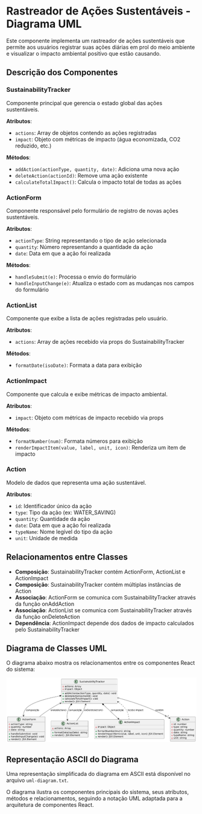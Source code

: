 # Rastreador de Ações Sustentáveis - Diagrama UML

Este componente implementa um rastreador de ações sustentáveis que permite aos usuários registrar suas ações diárias em prol do meio ambiente e visualizar o impacto ambiental positivo que estão causando.

## Descrição dos Componentes

### SustainabilityTracker
Componente principal que gerencia o estado global das ações sustentáveis.

**Atributos**:
- `actions`: Array de objetos contendo as ações registradas
- `impact`: Objeto com métricas de impacto (água economizada, CO2 reduzido, etc.)

**Métodos**:
- `addAction(actionType, quantity, date)`: Adiciona uma nova ação
- `deleteAction(actionId)`: Remove uma ação existente
- `calculateTotalImpact()`: Calcula o impacto total de todas as ações

### ActionForm
Componente responsável pelo formulário de registro de novas ações sustentáveis.

**Atributos**:
- `actionType`: String representando o tipo de ação selecionada
- `quantity`: Número representando a quantidade da ação
- `date`: Data em que a ação foi realizada

**Métodos**:
- `handleSubmit(e)`: Processa o envio do formulário
- `handleInputChange(e)`: Atualiza o estado com as mudanças nos campos do formulário

### ActionList
Componente que exibe a lista de ações registradas pelo usuário.

**Atributos**:
- `actions`: Array de ações recebido via props do SustainabilityTracker

**Métodos**:
- `formatDate(isoDate)`: Formata a data para exibição

### ActionImpact
Componente que calcula e exibe métricas de impacto ambiental.

**Atributos**:
- `impact`: Objeto com métricas de impacto recebido via props

**Métodos**:
- `formatNumber(num)`: Formata números para exibição
- `renderImpactItem(value, label, unit, icon)`: Renderiza um item de impacto

### Action
Modelo de dados que representa uma ação sustentável.

**Atributos**:
- `id`: Identificador único da ação
- `type`: Tipo da ação (ex: WATER_SAVING)
- `quantity`: Quantidade da ação
- `date`: Data em que a ação foi realizada
- `typeName`: Nome legível do tipo da ação
- `unit`: Unidade de medida

## Relacionamentos entre Classes

- **Composição**: SustainabilityTracker contém ActionForm, ActionList e ActionImpact
- **Composição**: SustainabilityTracker contém múltiplas instâncias de Action
- **Associação**: ActionForm se comunica com SustainabilityTracker através da função onAddAction
- **Associação**: ActionList se comunica com SustainabilityTracker através da função onDeleteAction
- **Dependência**: ActionImpact depende dos dados de impacto calculados pelo SustainabilityTracker

## Diagrama de Classes UML

O diagrama abaixo mostra os relacionamentos entre os componentes React do sistema:

![Diagrama de Classes UML](./src/assets/imagens/uml-diagrama.png)



## Representação ASCII do Diagrama

Uma representação simplificada do diagrama em ASCII está disponível no arquivo `uml-diagram.txt`.

O diagrama ilustra os componentes principais do sistema, seus atributos, métodos e relacionamentos, seguindo a notação UML adaptada para a arquitetura de componentes React. 